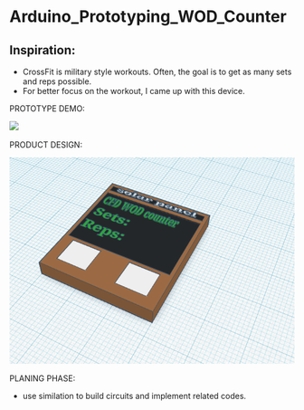 # Arduino_Prototyping_WOD_Counter
## Inspiration:
  * CrossFit is military style workouts. Often, the goal is to get as many sets and reps possible.
  * For better focus on the workout, I came up with this device.
  
PROTOTYPE DEMO:

<img src="https://github.com/Haody1064/Arduino_WOD_Counter/blob/main/gif_and_images/ezgif.com-gif-maker.gif" />

PRODUCT DESIGN:

<img src="https://github.com/Haody1064/Arduino_WOD_Counter/blob/main/gif_and_images/WOD_counter_3D_design.png" />


PLANING PHASE:
* use similation to build circuits and implement related codes.
 

